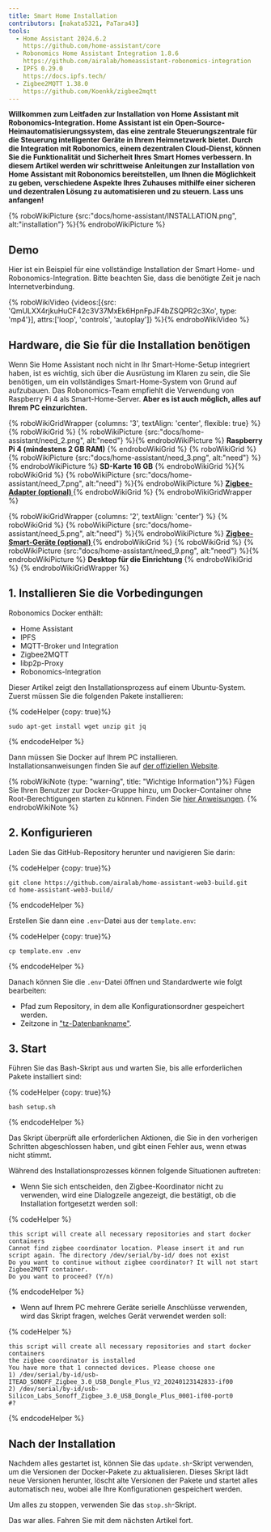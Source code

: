 ```yaml
---
title: Smart Home Installation
contributors: [nakata5321, PaTara43]
tools:
  - Home Assistant 2024.6.2
    https://github.com/home-assistant/core
  - Robonomics Home Assistant Integration 1.8.6
    https://github.com/airalab/homeassistant-robonomics-integration
  - IPFS 0.29.0
    https://docs.ipfs.tech/
  - Zigbee2MQTT 1.38.0
    https://github.com/Koenkk/zigbee2mqtt
---
```


**Willkommen zum Leitfaden zur Installation von Home Assistant mit Robonomics-Integration. Home Assistant ist ein Open-Source-Heimautomatisierungssystem, das eine zentrale Steuerungszentrale für die Steuerung intelligenter Geräte in Ihrem Heimnetzwerk bietet. Durch die Integration mit Robonomics, einem dezentralen Cloud-Dienst, können Sie die Funktionalität und Sicherheit Ihres Smart Homes verbessern. In diesem Artikel werden wir schrittweise Anleitungen zur Installation von Home Assistant mit Robonomics bereitstellen, um Ihnen die Möglichkeit zu geben, verschiedene Aspekte Ihres Zuhauses mithilfe einer sicheren und dezentralen Lösung zu automatisieren und zu steuern. Lass uns anfangen!**

{% roboWikiPicture {src:"docs/home-assistant/INSTALLATION.png", alt:"installation"} %}{% endroboWikiPicture %}

## Demo

Hier ist ein Beispiel für eine vollständige Installation der Smart Home- und Robonomics-Integration. Bitte beachten Sie, dass die benötigte Zeit je nach Internetverbindung.

{% roboWikiVideo {videos:[{src: 'QmULXX4rjkuHuCF42c3V37MxEk6HpnFpJF4bZSQPR2c3Xo', type: 'mp4'}], attrs:['loop', 'controls', 'autoplay']} %}{% endroboWikiVideo %}

## Hardware, die Sie für die Installation benötigen

Wenn Sie Home Assistant noch nicht in Ihr Smart-Home-Setup integriert haben, ist es wichtig, sich über die Ausrüstung im Klaren zu sein, die Sie benötigen, um ein vollständiges Smart-Home-System von Grund auf aufzubauen. Das Robonomics-Team empfiehlt die Verwendung von Raspberry Pi 4 als Smart-Home-Server. **Aber es ist auch möglich, alles auf Ihrem PC einzurichten.**


{% roboWikiGridWrapper {columns: '3', textAlign: 'center', flexible: true} %}
	{% roboWikiGrid %} {% roboWikiPicture {src:"docs/home-assistant/need_2.png", alt:"need"} %}{% endroboWikiPicture %}
	<b>Raspberry Pi 4 (mindestens 2 GB RAM)</b>
	{% endroboWikiGrid %}
	{% roboWikiGrid %} 	{% roboWikiPicture {src:"docs/home-assistant/need_3.png", alt:"need"} %}{% endroboWikiPicture %}
	<b>SD-Karte 16 GB</b> {% endroboWikiGrid %}{% roboWikiGrid %} 	{% roboWikiPicture {src:"docs/home-assistant/need_7.png", alt:"need"} %}{% endroboWikiPicture %}
	<a href="https://www.zigbee2mqtt.io/information/supported_adapters.html" target="_blank"> <b> Zigbee-Adapter (optional) </b> </a>  {% endroboWikiGrid %}
{% endroboWikiGridWrapper %}

{% roboWikiGridWrapper {columns: '2', textAlign: 'center'} %}
	{% roboWikiGrid %} {% roboWikiPicture {src:"docs/home-assistant/need_5.png", alt:"need"} %}{% endroboWikiPicture %}
	 <a href="https://www.zigbee2mqtt.io/supported-devices/" target="_blank"> <b> Zigbee-Smart-Geräte (optional) </b> </a>  {% endroboWikiGrid %}
	{% roboWikiGrid %} 	{% roboWikiPicture {src:"docs/home-assistant/need_9.png", alt:"need"} %}{% endroboWikiPicture %}
	<b>Desktop für die Einrichtung</b>  {% endroboWikiGrid %}
{% endroboWikiGridWrapper %}


## 1. Installieren Sie die Vorbedingungen

Robonomics Docker enthält:
- Home Assistant
- IPFS
- MQTT-Broker und Integration
- Zigbee2MQTT
- libp2p-Proxy
- Robonomics-Integration

Dieser Artikel zeigt den Installationsprozess auf einem Ubuntu-System. Zuerst müssen Sie die folgenden Pakete installieren:


{% codeHelper {copy: true}%}

```
sudo apt-get install wget unzip git jq
```

{% endcodeHelper %}

Dann müssen Sie Docker auf Ihrem PC installieren. Installationsanweisungen finden Sie auf [der offiziellen Website](https://docs.docker.com/engine/install/).

{% roboWikiNote {type: "warning", title: "Wichtige Information"}%} Fügen Sie Ihren Benutzer zur Docker-Gruppe hinzu, um Docker-Container ohne Root-Berechtigungen starten zu können. Finden Sie [hier Anweisungen](https://docs.docker.com/engine/install/linux-postinstall/). {% endroboWikiNote %}

## 2. Konfigurieren

Laden Sie das GitHub-Repository herunter und navigieren Sie darin:


{% codeHelper {copy: true}%}

```
git clone https://github.com/airalab/home-assistant-web3-build.git
cd home-assistant-web3-build/
```

{% endcodeHelper %}

Erstellen Sie dann eine `.env`-Datei aus der `template.env`:


{% codeHelper {copy: true}%}

```
cp template.env .env
```

{% endcodeHelper %}

Danach können Sie die `.env`-Datei öffnen und Standardwerte wie folgt bearbeiten:
- Pfad zum Repository, in dem alle Konfigurationsordner gespeichert werden.
- Zeitzone in ["tz-Datenbankname"](https://en.wikipedia.org/wiki[List_of_tz_database_time_zones).

## 3. Start

Führen Sie das Bash-Skript aus und warten Sie, bis alle erforderlichen Pakete installiert sind:

{% codeHelper {copy: true}%}

```
bash setup.sh
```

{% endcodeHelper %}

Das Skript überprüft alle erforderlichen Aktionen, die Sie in den vorherigen Schritten abgeschlossen haben, und gibt einen Fehler aus, wenn etwas nicht stimmt.

Während des Installationsprozesses können folgende Situationen auftreten:
- Wenn Sie sich entscheiden, den Zigbee-Koordinator nicht zu verwenden, wird eine Dialogzeile angezeigt, die bestätigt, ob die Installation fortgesetzt werden soll:

{% codeHelper %}

```
this script will create all necessary repositories and start docker containers
Cannot find zigbee coordinator location. Please insert it and run script again. The directory /dev/serial/by-id/ does not exist
Do you want to continue without zigbee coordinator? It will not start Zigbee2MQTT container.
Do you want to proceed? (Y/n)
```

{% endcodeHelper %}


- Wenn auf Ihrem PC mehrere Geräte serielle Anschlüsse verwenden, wird das Skript fragen, welches Gerät verwendet werden soll:

{% codeHelper %}

```
this script will create all necessary repositories and start docker containers
the zigbee coordinator is installed
You have more that 1 connected devices. Please choose one
1) /dev/serial/by-id/usb-ITEAD_SONOFF_Zigbee_3.0_USB_Dongle_Plus_V2_20240123142833-if00
2) /dev/serial/by-id/usb-Silicon_Labs_Sonoff_Zigbee_3.0_USB_Dongle_Plus_0001-if00-port0
#?
```

{% endcodeHelper %}

## Nach der Installation

Nachdem alles gestartet ist, können Sie das `update.sh`-Skript verwenden, um die Versionen der Docker-Pakete zu aktualisieren. Dieses Skript lädt neue Versionen herunter, löscht alte Versionen der Pakete und startet alles automatisch neu, wobei alle Ihre Konfigurationen gespeichert werden.

Um alles zu stoppen, verwenden Sie das `stop.sh`-Skript.


Das war alles. Fahren Sie mit dem nächsten Artikel fort.